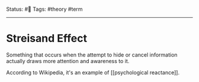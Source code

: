Status: #🌱
Tags: #theory #term 
***
# Streisand Effect

Something that occurs when the attempt to hide or cancel information actually draws more attention and awareness to it.

According to Wikipedia, it's an example of [[psychological reactance]].